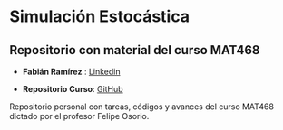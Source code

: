 # Simulación Estocástica
## Repositorio con material del curso MAT468

* __Fabián Ramírez__ : [Linkedin](https://www.linkedin.com/in/fabi%C3%A1n-ram%C3%ADrez-d%C3%ADaz-955761189/)

* __Repositorio Curso__: [GitHub](https://github.com/Fabimath/Simulaci-n-Estoc-stica)

Repositorio personal con tareas, códigos y avances del curso MAT468 dictado por el profesor Felipe Osorio.

